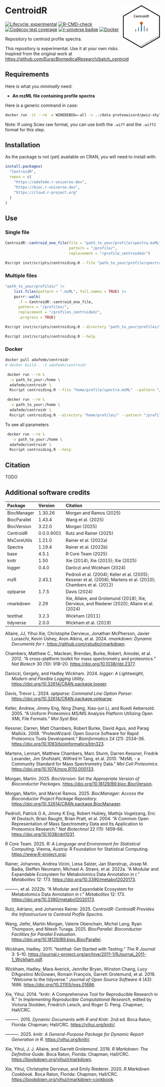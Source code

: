

<!-- README.md is generated from README.qmd. Please edit that file -->

# CentroidR <img src='https://raw.githubusercontent.com/adafede/CentroidR/main/man/figures/logo.svg' align="right" height="139" />

<!-- badges: start -->

[![Lifecycle:
experimental](https://img.shields.io/badge/lifecycle-experimental-orange.svg)](https://lifecycle.r-lib.org/articles/stages.html#experimental)
[![R-CMD-check](https://github.com/adafede/CentroidR/actions/workflows/R-CMD-check.yaml/badge.svg)](https://github.com/adafede/CentroidR/actions/workflows/R-CMD-check.yaml)
[![Codecov test
coverage](https://codecov.io/gh/adafede/CentroidR/graph/badge.svg)](https://app.codecov.io/gh/adafede/CentroidR)
[![r-universe
badge](https://adafede.r-universe.dev/CentroidR/badges/version?&color=blue&style=classic.png)](https://adafede.r-universe.dev/CentroidR)
[![Docker](https://badgen.net/badge/docker/centroidr?icon&label.png)](https://hub.docker.com/r/adafede/centroidr/)
<!-- badges: end -->

Repository to centroid profile spectra.

This repository is experimental. Use it at your own risks. Inspired from
the original work at
<https://github.com/EuracBiomedicalResearch/batch_centroid>

## Requirements

Here is what you *minimally* need:

- **An mzML file containing profile spectra**

Here is a generic command in case:

``` bash
docker run -it --rm -e WINEDEBUG=-all -v .:/data proteowizard/pwiz-skyline-i-agree-to-the-vendor-licenses wine msconvert "path_to_your/raw/spectra.wiff" --ignoreUnknownInstrumentError
```

Note: If using Sciex raw format, you can use both the `.wiff` and the
`.wiff2` format for this step.

## Installation

As the package is not (yet) available on CRAN, you will need to install
with:

``` r
install.packages(
  "CentroidR",
  repos = c(
    "https://adafede.r-universe.dev",
    "https://bioc.r-universe.dev",
    "https://cloud.r-project.org"
  )
)
```

## Use

### Single file

``` r
CentroidR::centroid_one_file(file = "path_to_your/profile/spectra.mzML",
                             pattern = "/profile/",
                             replacement = "/profile_centroided/")
```

``` bash
Rscript inst/scripts/centroiding.R --file "path_to_your/profile/spectra.mzML" --pattern "/profile/" --replacement "/profile_centroided/"
```

### Multiple files

``` r
"path_to_your/profiles/" |>
    list.files(pattern = ".mzML", full.names = TRUE) |>
    purrr::walk(
      .f = CentroidR::centroid_one_file,
      pattern = "/profiles/",
      replacement = "/profiles_centroided/",
      .progress = TRUE)
```

``` bash
Rscript inst/scripts/centroiding.R --directory "path_to_your/profiles/" --pattern "/profiles/" --replacement "/profiles_centroided/"
```

``` bash
Rscript inst/scripts/centroiding.R --help
```

### Docker

``` bash
docker pull adafede/centroidr
# docker build . -t adafede/centroidr
```

``` bash
 docker run --rm \
  -v path_to_your:/home \
  adafede/centroidr \
  Rscript centroiding.R --file "home/profile/spectra.mzML" --pattern "/profile/" --replacement "/profile_centroided/"
```

``` bash
 docker run --rm \
  -v path_to_your:/home \
  adafede/centroidr \
  Rscript centroiding.R --directory "home/profiles/" --pattern "/profiles/" --replacement "/profiles_centroided/"
```

To see all parameters

``` bash
 docker run --rm \
   -v path_to_your:/home \
  adafede/centroidr \
  Rscript centroiding.R --help
```

## Citation

TODO

## Additional software credits

| Package | Version | Citation |
|:---|:---|:---|
| BiocManager | 1.30.26 | Morgan and Ramos (2025) |
| BiocParallel | 1.43.4 | Wang et al. (2025) |
| BiocVersion | 3.22.0 | Morgan (2025) |
| CentroidR | 0.0.0.9001 | Rutz and Rainer (2025) |
| MsCoreUtils | 1.21.0 | Rainer et al. (2022a) |
| Spectra | 1.19.4 | Rainer et al. (2022b) |
| base | 4.5.1 | R Core Team (2025) |
| knitr | 1.50 | Xie (2014); Xie (2015); Xie (2025) |
| logger | 0.4.0 | Daróczi and Wickham (2024) |
| mzR | 2.43.1 | Pedrioli et al. (2004); Keller et al. (2005); Kessner et al. (2008); Martens et al. (2010); Chambers et al. (2012) |
| optparse | 1.7.5 | Davis (2024) |
| rmarkdown | 2.29 | Xie, Allaire, and Grolemund (2018); Xie, Dervieux, and Riederer (2020); Allaire et al. (2024) |
| testthat | 3.2.3 | Wickham (2011) |
| tidyverse | 2.0.0 | Wickham et al. (2019) |

<div id="refs" class="references csl-bib-body hanging-indent"
entry-spacing="0">

<div id="ref-rmarkdown2024" class="csl-entry">

Allaire, JJ, Yihui Xie, Christophe Dervieux, Jonathan McPherson, Javier
Luraschi, Kevin Ushey, Aron Atkins, et al. 2024.
*<span class="nocase">rmarkdown</span>: Dynamic Documents for r*.
<https://github.com/rstudio/rmarkdown>.

</div>

<div id="ref-mzR2012" class="csl-entry">

Chambers, Matthew C., Maclean, Brendan, Burke, Robert, Amodei, et al.
2012. “<span class="nocase">A cross-platform toolkit for mass
spectrometry and proteomics</span>.” *Nat Biotech* 30 (10): 918–20.
<https://doi.org/10.1038/nbt.2377>.

</div>

<div id="ref-logger" class="csl-entry">

Daróczi, Gergely, and Hadley Wickham. 2024.
*<span class="nocase">logger</span>: A Lightweight, Modern and Flexible
Logging Utility*. <https://doi.org/10.32614/CRAN.package.logger>.

</div>

<div id="ref-optparse" class="csl-entry">

Davis, Trevor L. 2024. *<span class="nocase">optparse</span>: Command
Line Option Parser*. <https://doi.org/10.32614/CRAN.package.optparse>.

</div>

<div id="ref-mzR2005" class="csl-entry">

Keller, Andrew, Jimmy Eng, Ning Zhang, Xiao-jun Li, and Ruedi Aebersold.
2005. “A Uniform Proteomics MS/MS Analysis Platform Utilizing Open XML
File Formats.” *Mol Syst Biol*.

</div>

<div id="ref-mzR2008" class="csl-entry">

Kessner, Darren, Matt Chambers, Robert Burke, David Agus, and Parag
Mallick. 2008. “ProteoWizard: Open Source Software for Rapid Proteomics
Tools Development.” *Bioinformatics* 24 (21): 2534–36.
<https://doi.org/10.1093/bioinformatics/btn323>.

</div>

<div id="ref-mzR2010" class="csl-entry">

Martens, Lennart, Matthew Chambers, Marc Sturm, Darren Kessner, Fredrik
Levander, Jim Shofstahl, Wilfred H Tang, et al. 2010. “MzML - a
Community Standard for Mass Spectrometry Data.” *Mol Cell Proteomics*.
<https://doi.org/10.1074/mcp.R110.000133>.

</div>

<div id="ref-BiocVersion" class="csl-entry">

Morgan, Martin. 2025. *BiocVersion: Set the Appropriate Version of
Bioconductor Packages*. <https://doi.org/10.18129/B9.bioc.BiocVersion>.

</div>

<div id="ref-BiocManager" class="csl-entry">

Morgan, Martin, and Marcel Ramos. 2025. *BiocManager: Access the
Bioconductor Project Package Repository*.
<https://doi.org/10.32614/CRAN.package.BiocManager>.

</div>

<div id="ref-mzR2004" class="csl-entry">

Pedrioli, Patrick G A, Jimmy K Eng, Robert Hubley, Mathijs Vogelzang,
Eric W Deutsch, Brian Raught, Brian Pratt, et al. 2004. “A Common Open
Representation of Mass Spectrometry Data and Its Application to
Proteomics Research.” *Nat Biotechnol* 22 (11): 1459–66.
<https://doi.org/10.1038/nbt1031>.

</div>

<div id="ref-base" class="csl-entry">

R Core Team. 2025. *R: A Language and Environment for Statistical
Computing*. Vienna, Austria: R Foundation for Statistical Computing.
<https://www.R-project.org/>.

</div>

<div id="ref-MsCoreUtils" class="csl-entry">

Rainer, Johannes, Andrea Vicini, Liesa Salzer, Jan Stanstrup, Josep M.
Badia, Steffen Neumann, Michael A. Stravs, et al. 2022a. “A Modular and
Expandable Ecosystem for Metabolomics Data Annotation in r.”
*Metabolites* 12: 173. <https://doi.org/10.3390/metabo12020173>.

</div>

<div id="ref-Spectra" class="csl-entry">

———, et al. 2022b. “A Modular and Expandable Ecosystem for Metabolomics
Data Annotation in r.” *Metabolites* 12: 173.
<https://doi.org/10.3390/metabo12020173>.

</div>

<div id="ref-CentroidR" class="csl-entry">

Rutz, Adriano, and Johannes Rainer. 2025. *CentroidR: CentroidR Provides
the Infrastructure to Centroid Profile Spectra*.

</div>

<div id="ref-BiocParallel" class="csl-entry">

Wang, Jiefei, Martin Morgan, Valerie Obenchain, Michel Lang, Ryan
Thompson, and Nitesh Turaga. 2025. *BiocParallel: Bioconductor
Facilities for Parallel Evaluation*.
<https://doi.org/10.18129/B9.bioc.BiocParallel>.

</div>

<div id="ref-testthat" class="csl-entry">

Wickham, Hadley. 2011. “<span class="nocase">testthat</span>: Get
Started with Testing.” *The R Journal* 3: 5–10.
<https://journal.r-project.org/archive/2011-1/RJournal_2011-1_Wickham.pdf>.

</div>

<div id="ref-tidyverse" class="csl-entry">

Wickham, Hadley, Mara Averick, Jennifer Bryan, Winston Chang, Lucy
D’Agostino McGowan, Romain François, Garrett Grolemund, et al. 2019.
“Welcome to the <span class="nocase">tidyverse</span>.” *Journal of Open
Source Software* 4 (43): 1686. <https://doi.org/10.21105/joss.01686>.

</div>

<div id="ref-knitr2014" class="csl-entry">

Xie, Yihui. 2014. “<span class="nocase">knitr</span>: A Comprehensive
Tool for Reproducible Research in R.” In *Implementing Reproducible
Computational Research*, edited by Victoria Stodden, Friedrich Leisch,
and Roger D. Peng. Chapman; Hall/CRC.

</div>

<div id="ref-knitr2015" class="csl-entry">

———. 2015. *Dynamic Documents with R and Knitr*. 2nd ed. Boca Raton,
Florida: Chapman; Hall/CRC. <https://yihui.org/knitr/>.

</div>

<div id="ref-knitr2025" class="csl-entry">

———. 2025. *<span class="nocase">knitr</span>: A General-Purpose Package
for Dynamic Report Generation in R*. <https://yihui.org/knitr/>.

</div>

<div id="ref-rmarkdown2018" class="csl-entry">

Xie, Yihui, J. J. Allaire, and Garrett Grolemund. 2018. *R Markdown: The
Definitive Guide*. Boca Raton, Florida: Chapman; Hall/CRC.
<https://bookdown.org/yihui/rmarkdown>.

</div>

<div id="ref-rmarkdown2020" class="csl-entry">

Xie, Yihui, Christophe Dervieux, and Emily Riederer. 2020. *R Markdown
Cookbook*. Boca Raton, Florida: Chapman; Hall/CRC.
<https://bookdown.org/yihui/rmarkdown-cookbook>.

</div>

</div>
